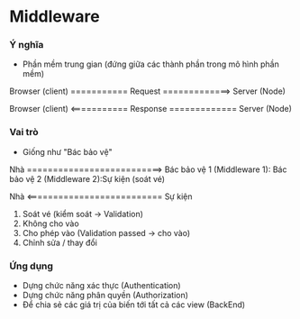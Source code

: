 

# Middleware

### Ý nghĩa
- Phần mềm trung gian (đứng giữa các thành phần trong mô hình phần mềm)

Browser (client) =========== Request =============> Server (Node)


Browser (client) <=========== Response ============= Server (Node)

### Vai trò
- Giống như "Bác bảo vệ"

Nhà ==========================> Bác bảo vệ 1 (Middleware 1): Bác bảo vệ 2 (Middleware 2):Sự kiện (soát vé)


Nhà <========================== Sự kiện

1. Soát vé (kiểm soát -> Validation)
2. Không cho vào
3. Cho phép vào (Validation passed -> cho vào)
4. Chỉnh sửa / thay đổi


### Ứng dụng
- Dựng chức năng xác thực (Authentication)
- Dựng chức năng phân quyền (Authorization)
- Để chia sẻ các giá trị của biến tới tất cả các view (BackEnd)
